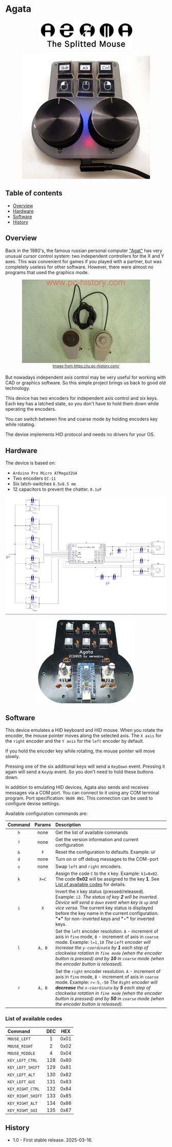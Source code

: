 # Agata
<p align="center"><img src="img/logo.jpg" width="300"/>

<p align="center"><img src="img/main.jpg" width="400"/><br>

## Table of contents
* [Overview](#overview)
* [Hardware](#hardware)
* [Software](#software)
* [History](#history)


## Overview
Back in the 1980's, the famous russian personal computer ["Agat"](http://agatcomp.ru/agat/index.shtml) has very unusual cursor control system: two independent controllers for the X and Y axes. This was convenient for games if you played with a partner, but was completely useless for other software. However, there were almost no programs that used the graphics mode.
<p align="center"><img src="img/agat.jpg"/><br>
<sup><a href="https://ru.pc-history.com/">Image from https://ru.pc-history.com/</a></sup>
</p>

But nowadays independent axis control may be very useful for working with CAD or graphics software. So this simple project brings us back to good old technology.

This device has two encoders for independent axis control and six keys. Each key has a latched state, so you don't have to hold them down while operating the encoders.

You can switch between fine and coarse mode by holding encoders key while rotating.

The devise implements HID protocol and needs no drivers for your OS.



## Hardware
The device is based on:
*  `Arduino Pro Micro ATMega32U4` 
*  Two encoders `EC-11`
*  Six latch-switches `8.5x8.5 mm`
*  12 capacitors to prevent the chatter. `0.1uF`

<p align="center"><img src="img/schematic.png"/>

<p align="center"><img src="img/without-case.jpg" width="300"/>


## Software
This device emulates a HID keyboard and HID mouse. When you rotate the encoder, the mouse pointer moves along the selected axis. The `X axis` for the `right` encoder and the `Y axis` for the `left` encoder by default.

If you hold the encoder key while rotating, the mouse pointer will move slowly.

Pressing one of the six additional keys will send a `KeyDown` event. Pressing it again will send a `KeyUp` event. So you don't need to hold these buttons down.

In addition to emulating HID devices, Agata also sends and receives messages via a COM port. You can connect to it using any COM terminal program. Port specification: `9600 8N1`. This connection can be used to configure devise settings.

Available configuration commands are:

|Command|Params|Description|
|:---:|:---:|:---|
|`h`|none|Get the list of available commands|
|`?`|none|Get the version information and current configuration|
|`&`|`F`|Reset the configuration to defaults. Example: `&F`|
|`d`|none|Turn on or off debug messages to the COM-port|
|`s`|none|Swap `left` and `right` encoders.|
|`k`|`X=C`|Assign the code `C` to the `X` key. Example: `k1=0x02`. The code **0x02** will be assigned to the key **1**. See [List of available codes](#List-of-available-codes) for details.|
|`i`|`X`|Invert the `X` key status (pressed/released). Example: `i2`. *The status of key **2** will be inverted. Device will send a `down` event when key is `up` and vice versa*. The current key status is displayed before the key name in the current configuration. **"+"** for non-inverted keys and **"-"** for inverted keys.|
|`l`|`A, B`|Set the `left` encoder resolution. `A` - increment of axis in `fine` mode, `B` - increment of axis in `coarse` mode. Example: `l=1,10` *The `Left` encoder will increase the `y-coordinate` by **1** each step of clockwise rotation in `fine mode` (when the encoder button is pressed) and by **10** in `coarse` mode (when the encoder button is released).*|
|`r`|`A, B`|Set the `right` encoder resolution. `A` - increment of axis in `fine` mode, `B` - increment of axis in `coarse` mode. Example: `r=-5,-50` *The `Right` encoder will **decrease** the `x-coordinate` by **5** each step of clockwise rotation in `fine mode` (when the encoder button is pressed) and by **50** in `coarse` mode (when the encoder button is released).*|


### List of available codes

|Command|DEC|HEX|
|:---|:---:|:---:|
|`MOUSE_LEFT`|1|0x01|
|`MOUSE_RIGHT`|2|0x02|
|`MOUSE_MIDDLE`|4|0x04|
|`KEY_LEFT_CTRL`|128|0x80|
|`KEY_LEFT_SHIFT`|129|0x81|
|`KEY_LEFT_ALT`|130|0x82|
|`KEY_LEFT_GUI`|131|0x83| 
|`KEY_RIGHT_CTRL`|132|0x84|
|`KEY_RIGHT_SHIFT`|133|0x85|
|`KEY_RIGHT_ALT`|134|0x86|
|`KEY_RIGHT_GUI`|135|0x87|


## History
* 1.0 - First stable release. 2025-03-16.